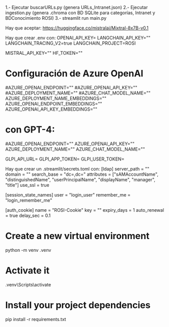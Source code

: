 1.- Ejecutar buscarURLs.py (genera URLs_Intranet.json)
2.- Ejecutar ingestion.py (genera .chroma con BD SQLite para categorías, Intranet y BDConocimiento ROSI)
3.- streamlit run main.py

Hay que aceptar: https://huggingface.co/mistralai/Mixtral-8x7B-v0.1

Hay que crear .env con:
OPENAI_API_KEY=
LANGCHAIN_API_KEY=""
LANGCHAIN_TRACING_V2=true
LANGCHAIN_PROJECT=ROSI

MISTRAL_API_KEY=""
HF_TOKEN=""

# Configuración de Azure OpenAI
#AZURE_OPENAI_ENDPOINT=""
#AZURE_OPENAI_API_KEY=""
#AZURE_DEPLOYMENT_NAME=""
#AZURE_CHAT_MODEL_NAME=""
AZURE_DEPLOYMENT_NAME_EMBEDDINGS=""
AZURE_OPENAI_ENDPOINT_EMBEDDINGS=""
AZURE_OPENAI_API_KEY_EMBEDDINGS=""
# con GPT-4:
#AZURE_OPENAI_ENDPOINT=""
AZURE_OPENAI_API_KEY=""
AZURE_DEPLOYMENT_NAME=""
AZURE_CHAT_MODEL_NAME=""

GLPI_API_URL=
GLPI_APP_TOKEN=
GLPI_USER_TOKEN=

Hay que crear un .streamlit/secrets.toml con:
[ldap]
server_path = ""
domain = ""
search_base = "dc=,dc="
attributes = ["sAMAccountName", "distinguishedName", "userPrincipalName", "displayName", "manager", "title"]
use_ssl = true

[session_state_names]
user = "login_user"
remember_me = "login_remember_me"

[auth_cookie]
name = "ROSI-Cookie"
key = ""
expiry_days = 1
auto_renewal = true
delay_sec = 0.1


# Create a new virtual environment
python -m venv .venv

# Activate it
.venv\Scripts\activate  

# Install your project dependencies
pip install -r requirements.txt 